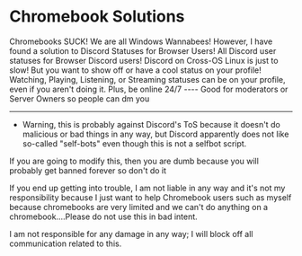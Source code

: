 # Chromebook Solutions
Chromebooks SUCK! We are all Windows Wannabees!
However, I have found a solution to Discord Statuses for Browser Users!
All Discord user statuses for Browser Discord users!
Discord on Cross-OS Linux is just to slow! But you want to show off or have a cool status on your profile!
Watching, Playing, Listening, or Streaming statuses can be on your profile, even if you aren't doing it.
Plus, be online 24/7 ---- Good for moderators or Server Owners so people can dm you

-------------------------------------------------------------------------------------------------------------
- Warning, this is probably against Discord's ToS because it doesn't do malicious or bad things in any way, but Discord apparently does not like so-called "self-bots" even though this is not a selfbot script.

If you are going to modify this, then you are dumb because you will probably get banned forever so don't do it

If you end up getting into trouble, I am not liable in any way and it's not my responsibility because I just want to help Chromebook users such as myself because chromebooks are very limited and we can't do anything on a chromebook....Please do not use this in bad intent.

I am not responsible for any damage in any way; I will block off all communication related to this.
